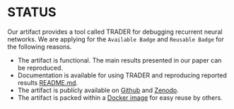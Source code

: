 # STATUS

Our artifact provides a tool called TRADER for debugging recurrent neural networks. We are applying for the `Available Badge` and `Reusable Badge` for the following reasons.

- The artifact is functional. The main results presented in our paper can be reproduced.
- Documentation is available for using TRADER and reproducing reported results [README.md](README.md).
- The artifact is publicly available on [Github](https://github.com/trader-rnn/TRADER) and [Zenodo](https://doi.org/10.5281/zenodo.3677026).
- The artifact is packed within a [Docker image](https://hub.docker.com/repository/docker/traderrnn/trader) for easy reuse by others.
